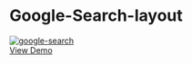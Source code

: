 # Google-Search-layout
<a href="https://vigilant-wilson-52e3c0.netlify.com/">
<img src="https://preview.ibb.co/f4Hhxf/google-search.jpg" alt="google-search" border="0">
<br>View Demo
</a>
